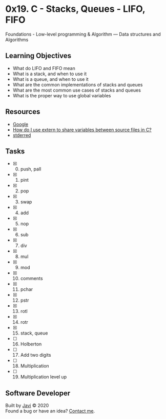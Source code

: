 # 0x19. C - Stacks, Queues - LIFO, FIFO
Foundations - Low-level programming & Algorithm ― Data structures and Algorithms

## Learning Objectives
* What do LIFO and FIFO mean
* What is a stack, and when to use it
* What is a queue, and when to use it
* What are the common implementations of stacks and queues
* What are the most common use cases of stacks and queues
* What is the proper way to use global variables

## Resources
* [Google](https://www.google.com/webhp?q=stack%20and%20queue)
* [How do I use extern to share variables between source files in C?](https://stackoverflow.com/questions/1433204/how-do-i-use-extern-to-share-variables-between-source-files)
* [stderred](https://github.com/sickill/stderred)

## Tasks
* [x] 0. push, pall
* [x] 1. pint
* [x] 2. pop
* [x] 3. swap
* [x] 4. add
* [x] 5. nop
* [x] 6. sub
* [x] 7. div
* [x] 8. mul
* [x] 9. mod
* [x] 10. comments
* [x] 11. pchar
* [x] 12. pstr
* [x] 13. rotl
* [x] 14. rotr
* [x] 15. stack, queue
* [ ] 16. Holberton
* [ ] 17. Add two digits
* [ ] 18. Multiplication
* [ ] 19. Multiplication level up

## Software Developer
Built by [Javi](https://github.com/javi0b01) :copyright: 2020  
Found a bug or have an idea? [Contact me](https://www.linkedin.com/in/javi0b01/).
